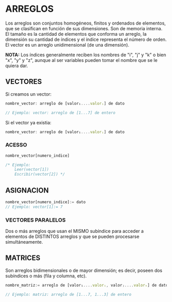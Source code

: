 # ARREGLOS
Los arreglos son conjuntos homogéneos, finitos y ordenados de elementos, que se clasifican en función de sus dimensiones. Son de memoria interna.
El tamaño es la cantidad de elementos que conforma un arreglo, la dimensión su cantidad de índices y el índice representa el número de orden.
El vector es un arreglo unidimensional (de una dimensión).

**NOTA:** Los índices generalmente reciben los nombres de "i", "j" y "k" o bien "x", "y" y "z", aunque al ser variables pueden tomar el nombre que se le quiera dar.

## VECTORES
Si creamos un vector:
```js
nombre_vector: arreglo de [valor₁....valorᵢ] de dato

// Ejemplo: vector: arreglo de [1...7] de entero
```
Si el vector ya existia:
```js
nombre_vector: arreglo de [valor₁....valorᵢ] de dato
```

### ACESSO
```js
nombre_vector[numero_indice]

/* Ejemplo: 
    Leer(vector[1])
    Escribir(vector[2]) */
```
## ASIGNACION
```js
nombre_vector[numero_indice]:= dato
// Ejemplo: vector[1]:= 7
```

### VECTORES PARALELOS
Dos o más arreglos que usan el MISMO subíndice para acceder a elementos de DISTINTOS arreglos y que se pueden procesarse simultáneamente.

## MATRICES
Son arreglos bidimensionales o de mayor dimensión; es decir, poseen dos subíndices o más (fila y columna, etc).
```js
nombre_matriz:= arreglo de [valor₁....valorᵢ, valorⱼ....valorₙ] de dato

// Ejemplo: matriz: arreglo de [1...7, 1...3] de entero
```